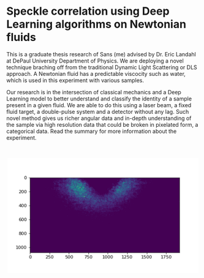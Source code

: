 # Speckle correlation using Deep Learning algorithms on Newtonian fluids

This is a graduate thesis research of Sans (me) advised by Dr. Eric Landahl at DePaul University Department of Physics. We are deploying a novel technique braching off from the traditional Dynamic Light Scattering or DLS approach. A Newtonian fluid has a predictable viscocity such as water, which is used in this experiment with various samples. 

Our research is in the intersection of classical mechanics and a Deep Learning model to better understand and classify the identity of a sample present in a given fluid. We are able to do this using a laser beam, a fixed fluid target, a double-pulse system and a detector without any lag. Such novel method gives us richer angular data and in-depth understanding of the sample via high resolution data that could be broken in pixelated form, a categorical data. Read the summary for more information about the experiment. 

<br>
<p align="center">
<img src = "Images/Picture1.png" "Images/Picture1.png" width = "500" height = "300">
 </p>
<br>
